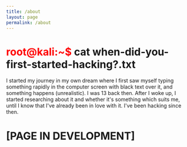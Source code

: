 ```yaml
---
title: /about
layout: page
permalink: /about
---
```


# <span style="color: red;">root@kali:~$</span> cat when-did-you-first-started-hacking?.txt
I started my journey in my own dream where I first saw myself typing something rapidly in the computer screen with black text over it, and something happens (unrealistic). I was 13 back then. After I woke up, I started researching about it and whether it's something which suits me, until I know that I've already been in love with it. I've been hacking since then.


# [PAGE IN DEVELOPMENT]
